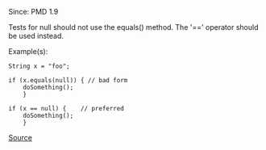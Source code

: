 Since: PMD 1.9

Tests for null should not use the equals() method. The '==' operator should be used instead.

Example(s):
```
String x = "foo";

if (x.equals(null)) { // bad form
   	doSomething();
	}
	
if (x == null) { 	// preferred
   	doSomething();
	}
```

[Source](https://pmd.github.io/pmd-5.6.1/pmd-java/rules/java/design.html#EqualsNull)
